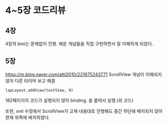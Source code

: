 # 4~5장 코드리뷰
## 4장
4장의 bmi는 문제없이 진행. 배운 개념들을 직접 구현하면서 잘 이해하게 되었다.
## 5장

https://m.blog.naver.com/atti2010/221675243771 ScrollView 개념이 이해되지 않아 다른 타이머 보고 해결

``` Kotilin
lapLayout.addView(textView, 0)
```
182페이지의 코드가 실행되지 않아 binding. 을 붙여서 실행.(위 코드)

또한, xml 수정에서 ScrollView가 교재 내용대로 진행해도 중간 하단에 배치되지 않아 현재 위쪽에 배치하였다.
